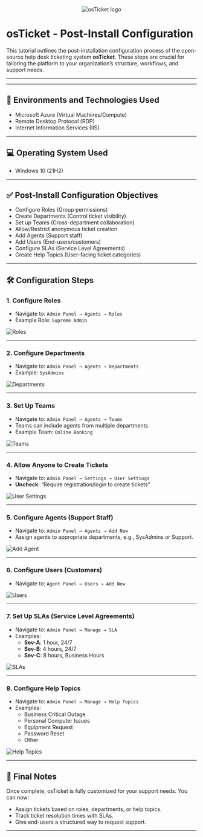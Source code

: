 <p align="center">
  <img src="https://i.imgur.com/Clzj7Xs.png" alt="osTicket logo"/>
</p>

# osTicket - Post-Install Configuration

This tutorial outlines the post-installation configuration process of the open-source help desk ticketing system **osTicket**. These steps are crucial for tailoring the platform to your organization’s structure, workflows, and support needs.

---


---

## 🧰 Environments and Technologies Used

- Microsoft Azure (Virtual Machines/Compute)
- Remote Desktop Protocol (RDP)
- Internet Information Services (IIS)

---

## 💻 Operating System Used

- Windows 10 (21H2)

---

## ✅ Post-Install Configuration Objectives

- Configure Roles (Group permissions)
- Create Departments (Control ticket visibility)
- Set up Teams (Cross-department collaboration)
- Allow/Restrict anonymous ticket creation
- Add Agents (Support staff)
- Add Users (End-users/customers)
- Configure SLAs (Service Level Agreements)
- Create Help Topics (User-facing ticket categories)

---

## 🛠️ Configuration Steps

### 1. Configure Roles
- Navigate to: `Admin Panel → Agents → Roles`
- Example Role: `Supreme Admin`

![Roles](https://github.com/user-attachments/assets/450ebc5d-0c11-4145-b6c2-5de9c7bf4b3d)

---

### 2. Configure Departments
- Navigate to: `Admin Panel → Agents → Departments`
- Example: `SysAdmins`

![Departments](https://github.com/user-attachments/assets/cf801e06-e980-478b-9d2a-1c222e4bc59c)

---

### 3. Set Up Teams
- Navigate to: `Admin Panel → Agents → Teams`
- Teams can include agents from multiple departments.
- Example Team: `Online Banking`

![Teams](https://github.com/user-attachments/assets/051c2e00-8a8a-4006-bbff-9cdbeb0e246e)

---

### 4. Allow Anyone to Create Tickets
- Navigate to: `Admin Panel → Settings → User Settings`
- **Uncheck**: “Require registration/login to create tickets”

![User Settings](https://github.com/user-attachments/assets/5f3441ab-819d-4845-8ccb-af28de47ff9f)

---

### 5. Configure Agents (Support Staff)
- Navigate to: `Admin Panel → Agents → Add New`
- Assign agents to appropriate departments, e.g., SysAdmins or Support.

![Add Agent](https://github.com/user-attachments/assets/c8d1b251-76c6-4734-aa77-450c245a5bd4)

---

### 6. Configure Users (Customers)
- Navigate to: `Agent Panel → Users → Add New`

![Users](https://github.com/user-attachments/assets/ea9c8cc7-bd92-44b2-8f31-331bc65f409f)

---

### 7. Set Up SLAs (Service Level Agreements)
- Navigate to: `Admin Panel → Manage → SLA`
- Examples:
  - **Sev-A**: 1 hour, 24/7
  - **Sev-B**: 4 hours, 24/7
  - **Sev-C**: 8 hours, Business Hours

![SLAs](https://github.com/user-attachments/assets/5f165f17-1c1c-4d92-8ca2-b930bdd2fb61)

---

### 8. Configure Help Topics
- Navigate to: `Admin Panel → Manage → Help Topics`
- Examples:
  - Business Critical Outage
  - Personal Computer Issues
  - Equipment Request
  - Password Reset
  - Other

![Help Topics](https://github.com/user-attachments/assets/a6f94032-6380-42dd-8975-c1bc6d72fddd)

---

## 🏁 Final Notes

Once complete, osTicket is fully customized for your support needs. You can now:
- Assign tickets based on roles, departments, or help topics.
- Track ticket resolution times with SLAs.
- Give end-users a structured way to request support.

---
